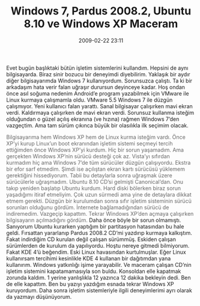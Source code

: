 ﻿---
layout: post
title: Windows 7, Pardus 2008.2, Ubuntu 8.10 ve Windows XP Maceram
date: 2009-02-22 23:11
comments: true
categories: []
---
<p>Evet bugün başlıktaki bütün işletim sistemlerini kullandım. Hepsini de aynı bilgisayarda. Biraz sinir bozucu bir deneyimdi diyebilirim. Yaklaşık bir aydır diğer bilgisayarımda Windows 7 kullanıyordum. Sorunsuzca çalıştı. Ta ki bir arkadaşım hata verir falan uğraşır durursun deyinceye kadar. Hoş ondan önce asıl soğuma nedenim Android’e program yazabilmek için VMware ile Linux kurmaya çalışmamla oldu. VMware 5.5 Windows 7 ile düzgün çalışmıyor. Yeni kullanıcı falan yarattı. Sanal bilgisayar çalışırken mavi ekran verdi. Kaldırmaya çalışırken de mavi ekran verdi. Sorunsuz kullanma isteğim olduğundan o güzel açılış ekranına (ve hızına) rağmen Windows 7’den vazgeçtim. Ama tam sürüm çıkınca büyük bir olasılıkla ilk seçimim olacak. </p> <!--more-->  <p><font color="#666666">Bilgisayarıma hem Windows XP hem de Linux kurma isteğim vardı. Önce XP’yi kurup Linux’un boot ekranından işletim sistemi seçmeyi tercih ettiğimden önce Windows XP’yi kurdum. Hiç bir sorun yaşamadım. Ama gerçekten Windows XP’nin sürücü desteği çok az. Vista’yı sıfırdan kurmadım hiç ama Windows 7’de tüm sürücüler düzgün çalışıyordu. Ekstra bir efor sarf etmedim. Şimdi ise açılıştan ekran kartı sürücüsü yüklemem gerektiğini hissediyorum. Tabii bu detaylarla sonra uğraşmak üzere sürücülerle uğraşmadım. Ubuntu 8.10 CD’si gelmişti Canonical’dan. Onu takıp yeniden başlatıp Ubuntu kurdum. Hard diski bölerken biraz sorun yaşadığımı itiraf etmeliyim. Çok uzun sürmedi ama yine de detaylara dikkat etmem gerekti. Düzgün bir kurulumdan sonra sıfır işletim sisteminin sürücü sorunları olduğunu gördüm. İnternete bağlamadığından sürücü de indiremedim. Vazgeçip kapattım. Tekrar Windows XP’den açmaya çalışırken bilgisayarın açılmadığını gördüm.</font> Daha önce böyle bir sorun olmamıştı. Sanıyorum Ubuntu kurarken yaptığım bir partitasyon hatasından bu hale geldi. Fırsattan yararlanıp Pardus 2008.2 CD’mi yazdırıp kurmaya kalkıştım. Fakat indirdiğim CD kurulan değil çalışan sürümmüş. Eskiden çalışan sürümlerden de kurulum da yapılıyordu. Hoştu nereye gitmedi bilmiyorum. Fakat KDE 4’ü beğendim. Eski Linux havasından kurtulmuşlar. Eğer Linux kullanırsam tercihimi kesinlikle KDE 4 kullanan bir dağıtımdan yana kullanırım. Windows yatkınlığı işime yarayabilir. Ve maceram çalışan CD’nin işletim sistemini kapatamamasıyla son buldu. Konsoldan elle kapatmak zorunda kaldım. 1 yerine yanlışlıkla 12 yazınca 12 dakika bekleyin dedi. Ben de elle kapattım. Ben bu yazıyı yazdığım esnada tekrar Windows XP kuruyordum. Daha sonra işletim sistemleriyle ilgili deneyimlerimi ayrı olarak da yazmayı düşünüyorum.</p>
